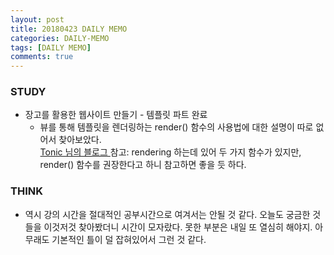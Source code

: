 ```yaml
---
layout: post
title: 20180423 DAILY MEMO
categories: DAILY-MEMO
tags: [DAILY MEMO]
comments: true
---
```


### STUDY
-  장고를 활용한 웹사이트 만들기 - 템플릿 파트 완료
   - 뷰를 통해 템플릿을 렌더링하는 render() 함수의 사용법에 대한 설명이 따로 없어서 찾아보았다. <br>[Tonic 님의 블로그 ](https://jwkcp.github.io/2017/02/22/wtdb-render-render-to-response/)참고: rendering 하는데 있어 두 가지 함수가 있지만, render() 함수를 권장한다고 하니 참고하면 좋을 듯 하다.  


### THINK

- 역시 강의 시간을 절대적인 공부시간으로 여겨서는 안될 것 같다. 오늘도 궁금한 것들을 이것저것 찾아봤더니 시간이 모자랐다. 못한 부분은 내일 또 열심히 해야지. 아무래도 기본적인 틀이 덜 잡혀있어서 그런 것 같다. 

